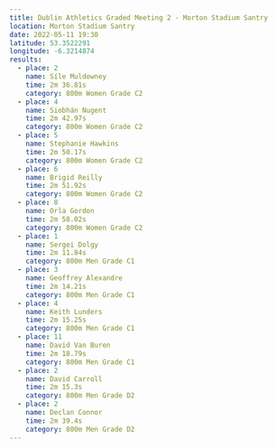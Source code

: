 ```yaml
---
title: Dublin Athletics Graded Meeting 2 - Morton Stadium Santry 
location: Morton Stadium Santry 
date: 2022-05-11 19:30
latitude: 53.3522291
longitude: -6.3214874
results:
  - place: 2
    name: Síle Muldowney
    time: 2m 36.81s
    category: 800m Women Grade C2
  - place: 4
    name: Siobhán Nugent
    time: 2m 42.97s
    category: 800m Women Grade C2
  - place: 5
    name: Stephanie Hawkins
    time: 2m 50.17s
    category: 800m Women Grade C2
  - place: 6
    name: Brigid Reilly
    time: 2m 51.92s
    category: 800m Women Grade C2
  - place: 8
    name: Orla Gordon
    time: 2m 58.02s 
    category: 800m Women Grade C2
  - place: 1
    name: Sergei Dolgy
    time: 2m 11.84s
    category: 800m Men Grade C1
  - place: 3
    name: Geoffrey Alexandre
    time: 2m 14.21s
    category: 800m Men Grade C1
  - place: 4
    name: Keith Lunders
    time: 2m 15.25s
    category: 800m Men Grade C1
  - place: 11
    name: David Van Buren
    time: 2m 18.79s
    category: 800m Men Grade C1
  - place: 2
    name: David Carroll
    time: 2m 15.3s 
    category: 800m Men Grade D2
  - place: 2
    name: Declan Connor
    time: 2m 39.4s 
    category: 800m Men Grade D2
---
```

